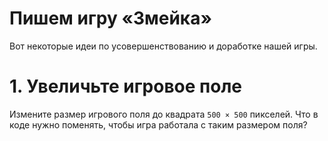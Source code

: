 # Пишем игру «Змейка»

Вот некоторые идеи по усовершенствованию и доработке нашей игры.

# 1. Увеличьте игровое поле<br>
Измените размер игрового поля до квадрата ```500 × 500``` пикселей. Что в коде нужно поменять, чтобы игра работала с таким размером поля?
